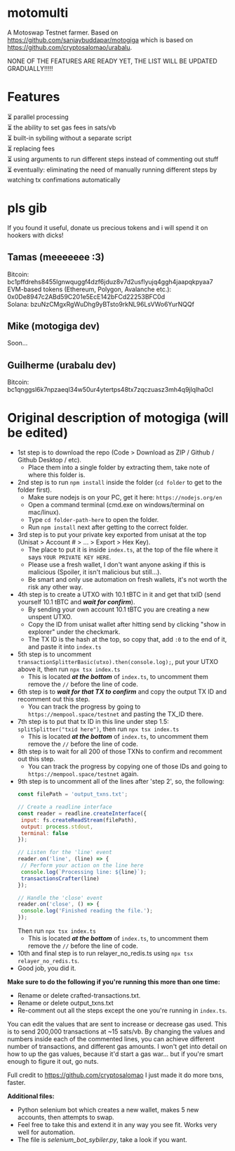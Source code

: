 # motomulti

A Motoswap Testnet farmer. Based on https://github.com/sanjaybuddapar/motogiga which is based on https://github.com/cryptosalomao/urabalu.

NONE OF THE FEATURES ARE READY YET, THE LIST WILL BE UPDATED GRADUALLY!!!!!

# Features

⏳ parallel processing  
⏳ the ability to set gas fees in sats/vb  
⏳ built-in sybiling without a separate script  
⏳ replacing fees  
⏳ using arguments to run different steps instead of commenting out stuff  
⏳ eventually: eliminating the need of manually running different steps by watching tx confimations automatically

# pls gib

If you found it useful, donate us precious tokens and i will spend it on hookers with dicks!

## Tamas (meeeeeee :3)
Bitcoin: bc1pffdrehs8455lgnwquggf4dzf6jduz8v7d2usflyujq4ggh4jaapqkpyaa7  
EVM-based tokens (Ethereum, Polygon, Avalanche etc.): 0x0De8947c2ABd59C201e5EcE142bFCd22253BFC0d  
Solana: bzuNzCMgxRgWuDhg9yBTsto9rkNL96LsVWo6YurNQQf

## Mike (motogiga dev)
Soon...

## Guilherme (urabalu dev)
Bitcoin: bc1qnggsl6k7npzaeql34w50ur4ytertps48tx7zqczuasz3mh4q9jlqlha0cl

# Original description of motogiga (will be edited)
 
- 1st step is to download the repo (Code > Download as ZIP / Github / Github Desktop / etc).
  - Place them into a single folder by extracting them, take note of where this folder is.
- 2nd step is to run `npm install` inside the folder (`cd folder` to get to the folder first).
  - Make sure nodejs is on your PC, get it here: `https://nodejs.org/en`
  - Open a command terminal (cmd.exe on windows/terminal on mac/linux).
  - Type `cd folder-path-here` to open the folder.
  - Run `npm install` next after getting to the correct folder. 
- 3rd step is to put your private key exported from unisat at the top (Unisat > Account # > ... > Export > Hex Key).
  - The place to put it is inside `index.ts`, at the top of the file where it says `YOUR PRIVATE KEY HERE`. 
  - Please use a fresh wallet, I don't want anyone asking if this is malicious (Spoiler, it isn't malicious but still...).
  - Be smart and only use automation on fresh wallets, it's not worth the risk any other way.
- 4th step is to create a UTXO with 10.1 tBTC in it and get that txID (send yourself 10.1 tBTC and ***wait for confirm***).
  - By sending your own account 10.1 tBTC you are creating a new unspent UTXO.
  - Copy the ID from unisat wallet after hitting send by clicking "show in explorer" under the checkmark.
  - The TX ID is the hash at the top, so copy that, add `:0` to the end of it, and paste it into `index.ts`
- 5th step is to uncomment `transactionSplitterBasic(utxo).then(console.log);`, put your UTXO above it, then run `npx tsx index.ts`
  - This is located ***at the bottom*** of `index.ts`, to uncomment them remove the `//` before the line of code. 
- 6th step is to ***wait for that TX to confirm*** and copy the output TX ID and recomment out this step.
  - You can track the progress by going to `https://mempool.space/testnet` and pasting the TX_ID there.
- 7th step is to put that tx ID in this line under step 1.5: `splitSplitter("txid here")`, then run `npx tsx index.ts`
  - This is located ***at the bottom*** of `index.ts`, to uncomment them remove the `//` before the line of code.
- 8th step is to wait for all 200 of those TXNs to confirm and recomment out this step.
  - You can track the progress by copying one of those IDs and going to `https://mempool.space/testnet` again.
- 9th step is to uncomment all of the lines after 'step 2', so, the following:
  ```js
  const filePath = 'output_txns.txt';
  
  // Create a readline interface
  const reader = readline.createInterface({
   input: fs.createReadStream(filePath),
   output: process.stdout,
   terminal: false
  });
  
  // Listen for the 'line' event
  reader.on('line', (line) => {
   // Perform your action on the line here
   console.log(`Processing line: ${line}`);
   transactionsCrafter(line)
  });
  
  // Handle the 'close' event
  reader.on('close', () => {
   console.log('Finished reading the file.');
  });
  ```
  Then run `npx tsx index.ts`
  - This is located ***at the bottom*** of `index.ts`, to uncomment them remove the `//` before the line of code.
- 10th and final step is to run relayer_no_redis.ts using `npx tsx relayer_no_redis.ts`.
- Good job, you did it.

**Make sure to do the following if you're running this more than one time:**
- Rename or delete crafted-transactions.txt.
- Rename or delete output_txns.txt
- Re-comment out all the steps except the one you're running in `index.ts`.

You can edit the values that are sent to increase or decrease gas used. This is to send 200,000 transactions at ~15 sats/vb.
By changing the values and numbers inside each of the commented lines, you can achieve different number of transactions, and different gas amounts.
I won't get into detail on how to up the gas values, because it'd start a gas war... but if you're smart enough to figure it out, go nuts.

Full credit to https://github.com/cryptosalomao
I just made it do more txns, faster.

**Additional files:**
- Python selenium bot which creates a new wallet, makes 5 new accounts, then attempts to swap.
- Feel free to take this and extend it in any way you see fit. Works very well for automation.
- The file is _selenium_bot_sybiler.py_, take a look if you want.
